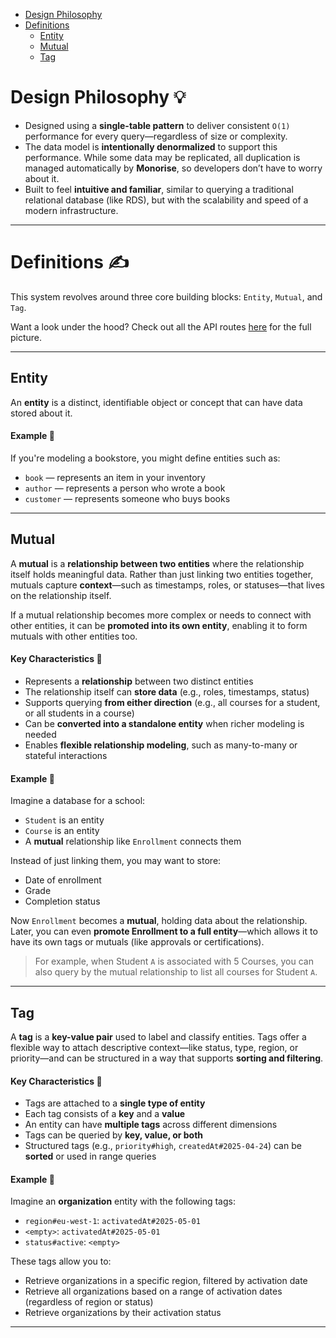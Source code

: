 <!--toc:start-->

- [Design Philosophy](#design-philosophy-💡)
- [Definitions](#definitions-✍️)
  - [Entity](#entity)
  - [Mutual](#mutual)
  - [Tag](#tag)

<!--toc:end-->

# Design Philosophy 💡

- Designed using a **single-table pattern** to deliver consistent `O(1)` performance for every query—regardless of size or complexity.
- The data model is **intentionally denormalized** to support this performance. While some data may be replicated, all duplication is managed automatically by **Monorise**, so developers don’t have to worry about it.
- Built to feel **intuitive and familiar**, similar to querying a traditional relational database (like RDS), but with the scalability and speed of a modern infrastructure.

---

# Definitions ✍️

This system revolves around three core building blocks: `Entity`, `Mutual`, and `Tag`.

Want a look under the hood? Check out all the API routes [here](https://github.com/monorist/monorise/blob/4de00a930b5143b9365970fcfdb9a1456ae5eb98/packages/core/controllers/setupRoutes.ts) for the full picture.

---

## Entity

An **entity** is a distinct, identifiable object or concept that can have data stored about it.

#### Example 📑

If you're modeling a bookstore, you might define entities such as:

- `book` — represents an item in your inventory
- `author` — represents a person who wrote a book
- `customer` — represents someone who buys books

---

## Mutual

A **mutual** is a **relationship between two entities** where the relationship itself holds meaningful data. Rather than just linking two entities together, mutuals capture **context**—such as timestamps, roles, or statuses—that lives on the relationship itself.

If a mutual relationship becomes more complex or needs to connect with other entities, it can be **promoted into its own entity**, enabling it to form mutuals with other entities too.

#### Key Characteristics 🔑

- Represents a **relationship** between two distinct entities
- The relationship itself can **store data** (e.g., roles, timestamps, status)
- Supports querying **from either direction** (e.g., all courses for a student, or all students in a course)
- Can be **converted into a standalone entity** when richer modeling is needed
- Enables **flexible relationship modeling**, such as many-to-many or stateful interactions

#### Example 📑

Imagine a database for a school:

- `Student` is an entity
- `Course` is an entity
- A **mutual** relationship like `Enrollment` connects them

Instead of just linking them, you may want to store:

- Date of enrollment
- Grade
- Completion status

Now `Enrollment` becomes a **mutual**, holding data about the relationship. Later, you can even **promote Enrollment to a full entity**—which allows it to have its own tags or mutuals (like approvals or certifications).

> For example, when Student `A` is associated with 5 Courses, you can also query by the mutual relationship to list all courses for Student `A`.

---

## Tag

A **tag** is a **key-value pair** used to label and classify entities. Tags offer a flexible way to attach descriptive context—like status, type, region, or priority—and can be structured in a way that supports **sorting and filtering**.

#### Key Characteristics 🔑

- Tags are attached to a **single type of entity**
- Each tag consists of a **key** and a **value**
- An entity can have **multiple tags** across different dimensions
- Tags can be queried by **key, value, or both**
- Structured tags (e.g., `priority#high`, `createdAt#2025-04-24`) can be **sorted** or used in range queries

#### Example 📑

Imagine an **organization** entity with the following tags:

- `region#eu-west-1`: `activatedAt#2025-05-01`
- `<empty>`: `activatedAt#2025-05-01`
- `status#active`: `<empty>`

These tags allow you to:

- Retrieve organizations in a specific region, filtered by activation date
- Retrieve all organizations based on a range of activation dates (regardless of region or status)
- Retrieve organizations by their activation status

---
